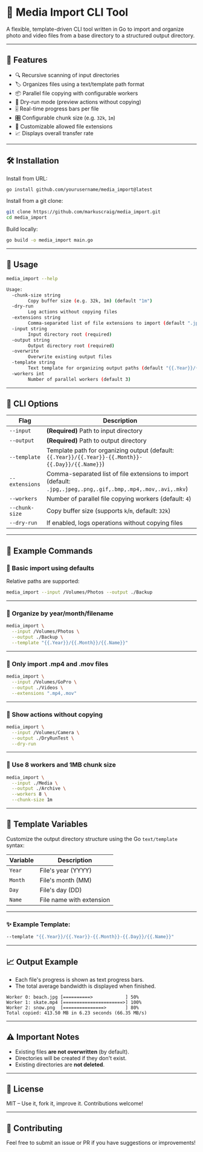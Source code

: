 # 📸 Media Import CLI Tool

A flexible, template-driven CLI tool written in Go to import and organize photo and video files from a base directory to a structured output directory.

---

## 🚀 Features

- 🔍 Recursive scanning of input directories
- 🏷️ Organizes files using a text/template path format
- 📦 Parallel file copying with configurable workers
- 🧪 Dry-run mode (preview actions without copying)
- 🎚️ Real-time progress bars per file
- 🎛️ Configurable chunk size (e.g. `32k`, `1m`)
- 🎯 Customizable allowed file extensions
- 📈 Displays overall transfer rate

---

## 🛠️ Installation

Install from URL:
```bash
go install github.com/yourusername/media_import@latest
```

Install from a git clone:
```bash
git clone https://github.com/markuscraig/media_import.git
cd media_import
```

Build locally:
```bash
go build -o media_import main.go
```

---

## 📝 Usage

```bash
media_import --help

Usage:
  -chunk-size string
    	Copy buffer size (e.g. 32k, 1m) (default "1m")
  -dry-run
    	Log actions without copying files
  -extensions string
    	Comma-separated list of file extensions to import (default ".jpg,.jpeg,.png,.gif,.bmp,.mp4,.mov,.avi,.mkv")
  -input string
    	Input directory root (required)
  -output string
    	Output directory root (required)
  -overwrite
    	Overwrite existing output files
  -template string
    	Text template for organizing output paths (default "{{.Year}}/{{.Year}}-{{.Month}}-{{.Day}}/{{.Name}}")
  -workers int
    	Number of parallel workers (default 3)
```

---

## 🔧 CLI Options

| Flag             | Description |
|------------------|-------------|
| `--input`        | **(Required)** Path to input directory |
| `--output`       | **(Required)** Path to output directory |
| `--template`     | Template path for organizing output (default: `{{.Year}}/{{.Year}}-{{.Month}}-{{.Day}}/{{.Name}}`) |
| `--extensions`   | Comma-separated list of file extensions to import (default: `.jpg,.jpeg,.png,.gif,.bmp,.mp4,.mov,.avi,.mkv`) |
| `--workers`      | Number of parallel file copying workers (default: `4`) |
| `--chunk-size`   | Copy buffer size (supports `k`/`m`, default: `32k`) |
| `--dry-run`      | If enabled, logs operations without copying files |

---

## 🧪 Example Commands

### 🔹 Basic import using defaults

Relative paths are supported:
```bash
media_import --input /Volumes/Photos --output ./Backup
```

---

### 🔹 Organize by year/month/filename

```bash
media_import \
  --input /Volumes/Photos \
  --output ./Backup \
  --template "{{.Year}}/{{.Month}}/{{.Name}}"
```

---

### 🔹 Only import .mp4 and .mov files

```bash
media_import \
  --input /Volumes/GoPro \
  --output ./Videos \
  --extensions ".mp4,.mov"
```

---

### 🔹 Show actions without copying

```bash
media_import \
  --input /Volumes/Camera \
  --output ./DryRunTest \
  --dry-run
```

---

### 🔹 Use 8 workers and 1MB chunk size

```bash
media_import \
  --input ./Media \
  --output ./Archive \
  --workers 8 \
  --chunk-size 1m
```

---

## 📂 Template Variables

Customize the output directory structure using the Go `text/template` syntax:

| Variable | Description             |
|----------|-------------------------|
| `Year`   | File's year (YYYY)      |
| `Month`  | File's month (MM)       |
| `Day`    | File's day (DD)         |
| `Name`   | File name with extension |

---

### ✨ Example Template:

```bash
--template "{{.Year}}/{{.Year}}-{{.Month}}-{{.Day}}/{{.Name}}"
```

---

## 📈 Output Example

- Each file's progress is shown as text progress bars.
- The total average bandwidth is displayed when finished.

```text
Worker 0: beach.jpg [==========>            ] 50%
Worker 1: skate.mp4 [======================>] 100%
Worker 2: snow.png  [===============>       ] 80%
Total copied: 413.50 MB in 6.23 seconds (66.35 MB/s)
```

---

## ⚠️ Important Notes

- Existing files **are not overwritten** (by default).
- Directories will be created if they don't exist.
- Existing directories are **not deleted**.

---

## 📃 License

MIT – Use it, fork it, improve it. Contributions welcome!

---

## 🙌 Contributing

Feel free to submit an issue or PR if you have suggestions or improvements!

